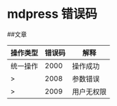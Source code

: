 # mdpress 错误码

##文章

操作类型| 错误码 | 解释
----   | ----  | ----
统一操作| 2000  | 操作成功
>      | 2008  | 参数错误
>      | 2009  | 用户无权限   
